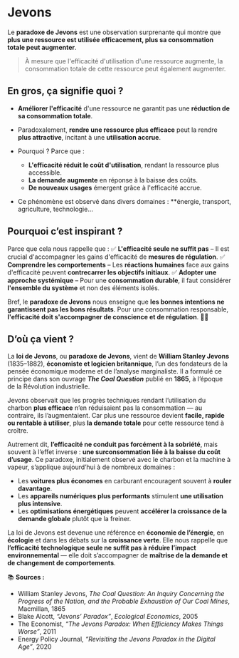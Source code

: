 # Jevons

Le **paradoxe de Jevons** est une observation surprenante qui montre que **plus une ressource est utilisée efficacement, plus sa consommation totale peut augmenter**.

> À mesure que l'efficacité d'utilisation d'une ressource augmente, la consommation totale de cette ressource peut également augmenter.

## En gros, ça signifie quoi ?

* **Améliorer l'efficacité** d'une ressource ne garantit pas une **réduction de sa consommation totale**.
* Paradoxalement, **rendre une ressource plus efficace** peut la rendre **plus attractive**, incitant à une **utilisation accrue**.
* Pourquoi ? Parce que :

  * **L'efficacité réduit le coût d'utilisation**, rendant la ressource plus accessible.
  * **La demande augmente** en réponse à la baisse des coûts.
  * **De nouveaux usages** émergent grâce à l'efficacité accrue.
* Ce phénomène est observé dans divers domaines : **énergie, transport, agriculture, technologie...

## Pourquoi c’est inspirant ?

Parce que cela nous rappelle que :
✅ **L'efficacité seule ne suffit pas** – Il est crucial d'accompagner les gains d'efficacité de **mesures de régulation**.
✅ **Comprendre les comportements** – Les **réactions humaines** face aux gains d'efficacité peuvent **contrecarrer les objectifs initiaux**.
✅ **Adopter une approche systémique** – Pour une **consommation durable**, il faut considérer **l'ensemble du système** et non des éléments isolés.

Bref, le **paradoxe de Jevons** nous enseigne que **les bonnes intentions ne garantissent pas les bons résultats**. Pour une consommation responsable, **l'efficacité doit s'accompagner de conscience et de régulation**. 🌱🔄

## D’où ça vient ?

La **loi de Jevons**, ou **paradoxe de Jevons**, vient de **William Stanley Jevons** (1835–1882), **économiste et logicien britannique**, l’un des fondateurs de la pensée économique moderne et de l’analyse marginaliste. Il a formulé ce principe dans son ouvrage ***The Coal Question*** publié en **1865**, à l’époque de la Révolution industrielle.

Jevons observait que les progrès techniques rendant l’utilisation du charbon **plus efficace** n’en réduisaient pas la consommation — au contraire, ils l’augmentaient. Car plus une ressource devient **facile, rapide ou rentable à utiliser**, plus **la demande totale** pour cette ressource tend à croître.

Autrement dit, **l’efficacité ne conduit pas forcément à la sobriété**, mais souvent à l’effet inverse : **une surconsommation liée à la baisse du coût d’usage**. Ce paradoxe, initialement observé avec le charbon et la machine à vapeur, s’applique aujourd’hui à de nombreux domaines :

* Les **voitures plus économes** en carburant encouragent souvent à **rouler davantage**.
* Les **appareils numériques plus performants** stimulent **une utilisation plus intensive**.
* Les **optimisations énergétiques** peuvent **accélérer la croissance de la demande globale** plutôt que la freiner.

La loi de Jevons est devenue une référence en **économie de l’énergie**, en **écologie** et dans les débats sur la **croissance verte**. Elle nous rappelle que **l’efficacité technologique seule ne suffit pas à réduire l’impact environnemental** — elle doit s’accompagner de **maîtrise de la demande et de changement de comportements**.

📚 **Sources :**

* William Stanley Jevons, *The Coal Question: An Inquiry Concerning the Progress of the Nation, and the Probable Exhaustion of Our Coal Mines*, Macmillan, 1865
* Blake Alcott, *“Jevons’ Paradox”*, *Ecological Economics*, 2005
* The Economist, *“The Jevons Paradox: When Efficiency Makes Things Worse”*, 2011
* Energy Policy Journal, *“Revisiting the Jevons Paradox in the Digital Age”*, 2020
